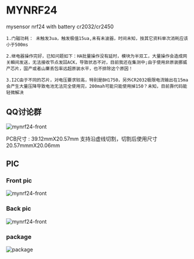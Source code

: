 # MYNRF24
mysensor nrf24 with battery cr2032/cr2450 

```
1.门磁功耗： 未触发3ua，触发极值15ua,未有未波器，时间未知，按其它资料单次消耗应该小于500ms

2.继电器操作完好，已知问题如下：HA批量操作没有延时，模块为半双工，大量操作会造成网关瞬间发送，无法接收节点发回ACK，导致状态不对，目前我还在集测中;由于使用非原装挪威产芯片，国产或者山寨丢包率远超原装水平，也不排除这个原因！

3.I2C由于不同的芯片，对电压要求较高，特别是BH1750，另外CR2032极限电流输出在15ma会产生大量压降导致电池无法完全使用完，200mah可能只能使用掉150？未知，目前靠代码能轻微解决

```

## QQ讨论群

![mynrf24-front](https://github.com/huexpub/MYNRF24/blob/master/doc/Mysenso-QQ.png)

PCB尺寸 : 39.12mmX20.57mm 支持沿虚线切割，切割后使用尺寸20.57mmmX20.06mm

## PIC
### Front pic

![mynrf24-front](https://github.com/huexpub/MYNRF24/blob/master/doc/front.png)


### Back pic

![mynrf24-front](https://github.com/huexpub/MYNRF24/blob/master/doc/back.png)

### package 

![package](https://github.com/huexpub/MYNRF24/blob/master/doc/package.jpg)
